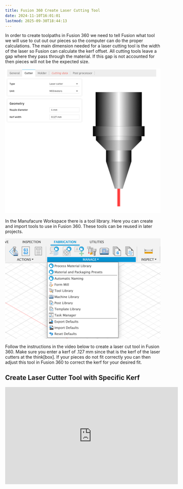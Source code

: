 ```yaml
---
title: Fusion 360 Create Laser Cutting Tool
date: 2024-11-10T16:01:01
lastmod: 2025-09-30T18:44:13
---
```


In order to create toolpaths in Fusion 360 we need to tell Fusion what tool we will use to cut out our pieces so the computer can do the proper calculations. The main dimension needed for a laser cutting tool is the width of the laser so Fusion can calculate the kerf offset. All cutting tools leave a gap where they pass through the material. If this gap is not accounted for then pieces will not be the expected size.

[![Making a Laser Cut Tool](attachments/2023-make-laser-cut-tool-fusion-360.png)](attachments/2023-make-laser-cut-tool-fusion-360.png)

In the Manufacure Workspace there is a tool library. Here you can create and import tools to use in Fusion 360. These tools can be reused in later projects.

[![Fusion 360 Tool Library](./attachments/2023-fusion-360-tool-library.png)](./attachments/2023-fusion-360-tool-library.png)

Follow the instructions in the video below to create a laser cut tool in Fusion 360. Make sure you enter a kerf of .127 mm since that is the kerf of the laser cutters at the think[box]. If your pieces do not fit correctly you can then adjust this tool in Fusion 360 to correct the kerf for your desired fit.

<div class="video-grid">
<div class="video-card">

## Create Laser Cutter Tool with Specific Kerf

<div class="iframe-16-9-container"><iframe class="youTubeIframe" title="YouTube video player" src="https://www.youtube.com/embed/-B6DXF9aE5s?rel=0" width="560" height="315" frameborder="0" allow="accelerometer; autoplay; clipboard-write; encrypted-media; gyroscope; picture-in-picture; web-share" referrerpolicy="strict-origin-when-cross-origin" allowfullscreen></iframe></div>
</div>
</div>
